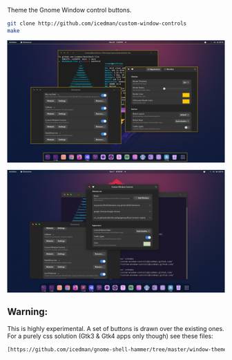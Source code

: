 Theme the Gnome Window control buttons.

```sh
git clone http://github.com/icedman/custom-window-controls
make
```
![Screenshot](https://raw.githubusercontent.com/icedman/custom-window-controls/main/screenshots/Screenshot%20from%202022-11-10%2017-59-19.png)

![Screenshot](https://raw.githubusercontent.com/icedman/custom-window-controls/main/screenshots/Screenshot%20from%202022-11-07%2020-50-36.png)

## Warning:

This is highly experimental. A set of buttons is drawn over the existing ones.
For a purely css solution (Gtk3 & Gtk4 apps only though) see these files:

```sh
[https://github.com/icedman/gnome-shell-hammer/tree/master/window-theme](https://github.com/icedman/gnome-shell-hammer/tree/master/window-theme)
```
